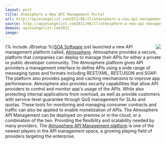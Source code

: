 ```yaml
---
layout: post
title: Atmosphere a New API Management Portal
url: http://apievangelist.com2011/06/17/atmosphere-a-new-api-management-portal/
source: http://apievangelist.com2011/06/17/atmosphere-a-new-api-management-portal/
domain: apievangelist.com2011
image: 
---
```

{% include JB/setup %}<a title="Atmosphere" href="http://atmosphere.soa.com/"><img src="http://kinlane-productions.s3.amazonaws.com/api-service-providers/atmosphere-api-management.png"  align="right" /></a><a title="SOA Software" href="soa.com">SOA Software</a> just launched a new API management platform called, <a title="Atmosphere" href="http://atmosphere.soa.com/">Atmosphere</a>.
Atmosphere provides a secure, platform that companies can deploy to manage their APIs for either a private or public developer community.
The Atmosphere platform gives API providers a management interface to define APIs using a wide range of messaging types and formats including REST/XML, REST/JSON and SOAP. The platform also provides paging and caching mechanisms to improve app performance.
Atmosphere also provides security capabilities that allow API providers to control and monitor app's usage of the APIs. While also protecting internal applications from overload, as well as provide customers with service-level guarantee through QoS management for SLAs and quotas.
These tools for monitoring and managing consumer contracts and traffic can also be applied to enable monetization of APIs.
The Atmosphere API Management can be deployed on-premise or in the cloud, or a combination of the two. Providing the flexibility and scalability needed by many providers.
The <a title="Atmosphere API Management platoform" href="http://atmosphere.soa.com/">Atmosphere API Management platform</a> is one of the newest players in the API management space, a growing playing field of providers targeting the enterprise.
